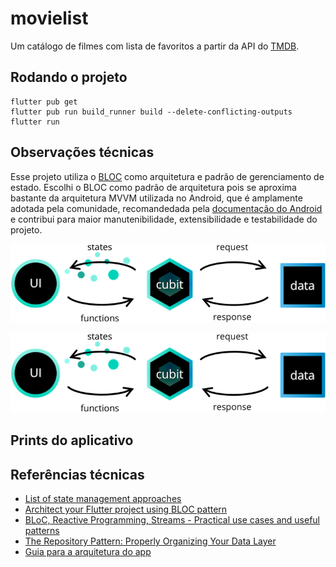 # movielist
Um catálogo de filmes com lista de favoritos a partir da API do [TMDB](https://www.themoviedb.org/?language=pt-BR).

## Rodando o projeto
```
flutter pub get
flutter pub run build_runner build --delete-conflicting-outputs
flutter run
```
## Observações técnicas

Esse projeto utiliza o [BLOC](https://medium.com/codechai/architecting-your-flutter-project-bd04e144a8f1) como arquitetura e padrão de gerenciamento de estado.
Escolhi o BLOC como padrão de arquitetura pois se aproxima bastante da arquitetura MVVM utilizada no Android, que é amplamente adotada pela comunidade,
recomandedada pela [documentação do Android](https://developer.android.com/jetpack/guide#recommended-app-arch) e contribui para maior manutenibilidade, extensibilidade e testabilidade do projeto.

<p align="center">
  <img src="https://raw.githubusercontent.com/felangel/bloc/master/docs/assets/cubit_architecture_full.png" />
</p>

![Arquitetura BLOC](https://raw.githubusercontent.com/felangel/bloc/master/docs/assets/cubit_architecture_full.png)

## Prints do aplicativo

## Referências técnicas

- [List of state management approaches](https://flutter.dev/docs/development/data-and-backend/state-mgmt/options)
- [Architect your Flutter project using BLOC pattern](https://medium.com/codechai/architecting-your-flutter-project-bd04e144a8f1)
- [BLoC, Reactive Programming, Streams - Practical use cases and useful patterns](https://www.didierboelens.com/2018/12/reactive-programming-streams-bloc-practical-use-cases/)
- [The Repository Pattern: Properly Organizing Your Data Layer](https://dev.to/adammc331/the-repository-pattern-properly-organizing-your-data-layer-10bg)
- [Guia para a arquitetura do app](https://developer.android.com/jetpack/guide#recommended-app-arch)




